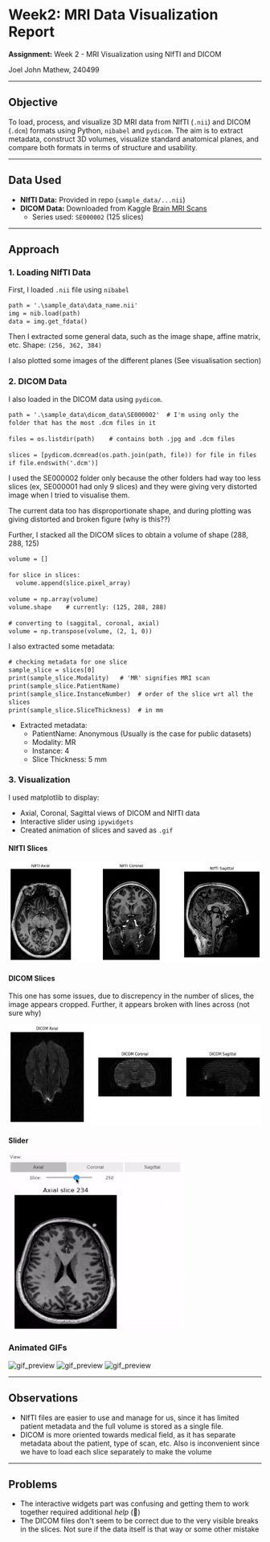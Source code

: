 # Week2: MRI Data Visualization Report

**Assignment:** Week 2 - MRI Visualization using NIfTI and DICOM

Joel John Mathew, 240499

---

## Objective

To load, process, and visualize 3D MRI data from NIfTI (`.nii`) and DICOM (`.dcm`) formats using Python, `nibabel` and `pydicom`. The aim is to extract metadata, construct 3D volumes, visualize standard anatomical planes, and compare both formats in terms of structure and usability.

---

## Data Used

- **NIfTI Data:** Provided in repo (`sample_data/...nii`)
- **DICOM Data:** Downloaded from Kaggle [Brain MRI Scans](https://www.kaggle.com/datasets/trainingdatapro/dicom-brain-dataset)
  - Series used: `SE000002` (125 slices)

---

## Approach

### 1. **Loading NIfTI Data**
  First, I loaded `.nii` file using `nibabel`
  ```
  path = '.\sample_data\data_name.nii'
  img = nib.load(path)
  data = img.get_fdata()
  ```
  Then I extracted some general data, such as the image shape, affine matrix, etc.
  Shape: `(256, 362, 384)`

  I also plotted some images of the different planes (See visualisation section)

### 2. **DICOM Data**
  I also loaded in the DICOM data using `pydicom`.
  ```
  path = '.\sample_data\dicom_data\SE000002'  # I'm using only the folder that has the most .dcm files in it

  files = os.listdir(path)    # contains both .jpg and .dcm files

  slices = [pydicom.dcmread(os.path.join(path, file)) for file in files if file.endswith('.dcm')]
  ```
  I used the SE000002 folder only because the other folders had way too less slices (ex, SE000001 had only 9 slices) and they were giving very distorted image when I tried to visualise them.

  The current data too has disproportionate shape, and during plotting was giving distorted and broken figure (why is this??)

  Further, I stacked all the DICOM slices to obtain a volume of shape (288, 288, 125)
  ```
  volume = []

  for slice in slices:
    volume.append(slice.pixel_array)

  volume = np.array(volume)
  volume.shape    # currently: (125, 288, 288)

  # converting to (saggital, coronal, axial)
  volume = np.transpose(volume, (2, 1, 0))
  ```

  I also extracted some metadata:
  ```
  # checking metadata for one slice
  sample_slice = slices[0]
  print(sample_slice.Modality)   # 'MR' signifies MRI scan
  print(sample_slice.PatientName)
  print(sample_slice.InstanceNumber)  # order of the slice wrt all the slices
  print(sample_slice.SliceThickness)  # in mm
  ```

- Extracted metadata:
  - PatientName: Anonymous (Usually is the case for public datasets)
  - Modality: MR
  - Instance: 4
  - Slice Thickness: 5 mm

### 3. **Visualization**
I used matplotlib to display:
- Axial, Coronal, Sagittal views of DICOM and NIfTI data
- Interactive slider using `ipywidgets`
- Created animation of slices and saved as `.gif`


#### **NIfTI Slices**  

<img src=".\imgs\nifti_slices.png" alt="nii" width="600" height="200">

#### **DICOM Slices**  
This one has some issues, due to discrepency in the number of slices, the image appears cropped. Further, it appears broken with lines across (not sure why)

<img src=".\imgs\dicom_slices.png" alt="dcm" width="600" height="200">

#### **Slider**  

<img src=".\imgs\slider.gif" alt="slider" width="350" height="350">

### **Animated GIFs**
<img src=".\imgs\nii_ani_axi.gif" alt="gif_preview" width="300" height="250">

<img src=".\imgs\nii_ani_cor.gif" alt="gif_preview" width="300" height="250">

<img src=".\imgs\nii_ani_sag.gif" alt="gif_preview" width="300" height="250">

---


## Observations

- NIfTI files are easier to use and manage for us, since it has limited patient metadata and the full volume is stored as a single file.
- DICOM is more oriented towards medical field, as it has separate metadata about the patient, type of scan, etc. Also is inconvenient since we have to load each slice separately to make the volume

---

## Problems

- The interactive widgets part was confusing and getting them to work together required additional _help_ (🥲)
- The DICOM files don't seem to be correct due to the very visible breaks in the slices. Not sure if the data itself is that way or some other mistake

